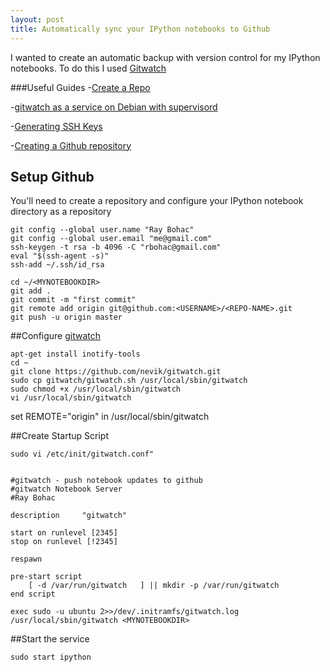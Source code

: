 ```yaml
---
layout: post
title: Automatically sync your IPython notebooks to Github
---
```

I wanted to create an automatic backup with version control for my IPython notebooks. To do this I used [Gitwatch](https://github.com/nevik/gitwatch)

###Useful Guides
-[Create a Repo](https://help.github.com/articles/create-a-repo/)

-[gitwatch as a service on Debian with supervisord](https://github.com/nevik/gitwatch/wiki/gitwatch-as-a-service-on-Debian-with-supervisord)

-[Generating SSH Keys](https://help.github.com/articles/generating-ssh-keys/#platform-linux)

-[Creating a Github repository](https://help.github.com/articles/create-a-repo/)

## Setup Github
You'll need to create a repository and configure your IPython notebook directory as a repository

```Shell
git config --global user.name "Ray Bohac"
git config --global user.email "me@gmail.com"
ssh-keygen -t rsa -b 4096 -C "rbohac@gmail.com"
eval "$(ssh-agent -s)"
ssh-add ~/.ssh/id_rsa

cd ~/<MYNOTEBOOKDIR>
git add .
git commit -m "first commit"
git remote add origin git@github.com:<USERNAME>/<REPO-NAME>.git
git push -u origin master

```

##Configure [gitwatch](https://github.com/nevik/gitwatch)

```Shell
apt-get install inotify-tools
cd ~
git clone https://github.com/nevik/gitwatch.git
sudo cp gitwatch/gitwatch.sh /usr/local/sbin/gitwatch
sudo chmod +x /usr/local/sbin/gitwatch
vi /usr/local/sbin/gitwatch 
```
set REMOTE="origin" in /usr/local/sbin/gitwatch 

##Create Startup Script

```Shell
sudo vi /etc/init/gitwatch.conf"
```

```Shell

#gitwatch - push notebook updates to github
#gitwatch Notebook Server
#Ray Bohac

description     "gitwatch"

start on runlevel [2345]
stop on runlevel [!2345]

respawn

pre-start script
    [ -d /var/run/gitwatch   ] || mkdir -p /var/run/gitwatch
end script

exec sudo -u ubuntu 2>>/dev/.initramfs/gitwatch.log /usr/local/sbin/gitwatch <MYNOTEBOOKDIR>
```

##Start the service

```Shell
sudo start ipython
```
